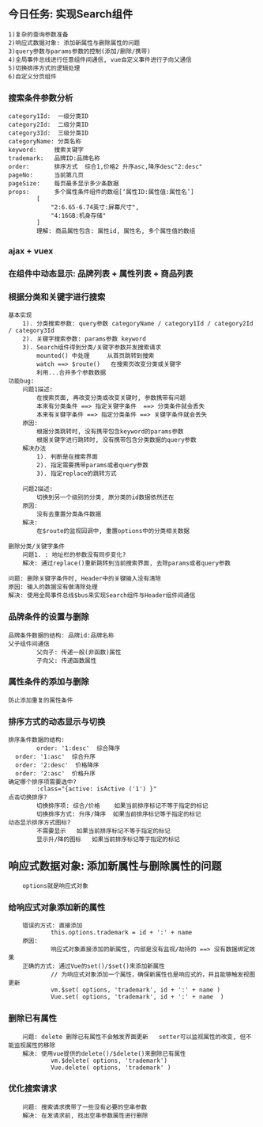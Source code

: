 ## 今日任务: 实现Search组件
    1)复杂的查询参数准备
    2)响应式数据对象: 添加新属性与删除属性的问题
    3)query参数与params参数的控制(添加/删除/携带)
    4)全局事件总线进行任意组件间通信, vue自定义事件进行子向父通信
    5)切换排序方式的逻辑处理
    6)自定义分页组件

### 搜索条件参数分析
	category1Id:  一级分类ID
	category2Id:  二级分类ID
	category3Id:  三级分类ID
	categoryName: 分类名称
	keyword:     搜索关键字
	trademark:   品牌ID:品牌名称
	order:       排序方式  综合1,价格2 升序asc,降序desc"2:desc"
	pageNo:      当前第几页
	pageSize:    每页最多显示多少条数据	
	props: 		 多个属性条件组件的数组[‘属性ID:属性值:属性名’]
			[
				"2:6.65-6.74英寸:屏幕尺寸",
				"4:16GB:机身存储"
			]
			理解: 商品属性包含: 属性id, 属性名, 多个属性值的数组 

### ajax + vuex

### 在组件中动态显示: 品牌列表 + 属性列表 + 商品列表

### 根据分类和关键字进行搜索
	基本实现
		1). 分类搜索参数: query参数 categoryName / category1Id / category2Id / category3Id
		2). 关键字搜索参数: params参数 keyword
		3). Search组件得到分类/关键字参数并发搜索请求
			mounted() 中处理     从首页跳转到搜索
			watch ==> $route()   在搜索页改变分类或关键字
			利用...合并多个参数数据
	功能bug: 
		问题1描述:
			在搜索页面, 再改变分类或改变关键时, 参数携带有问题
			本来有分类条件 ==> 指定关键字条件  ==> 分类条件就会丢失
			本来有关键字条件 ==> 指定分类条件 ==> 关键字条件就会丢失
		原因:
			根据分类跳转时, 没有携带包含keyword的params参数
			根据关键字进行跳转时, 没有携带包含分类数据的query参数
		解决办法
			1). 判断是在搜索界面
			2). 指定需要携带params或者query参数
			3). 指定replace的跳转方式
			
		问题2描述:
			切换到另一个级别的分类, 原分类的id数据依然还在
		原因:
			没有去重置分类条件数据
		解决:
			在$route的监视回调中, 重置options中的分类相关数据

	删除分类/关键字条件
		问题1. : 地址栏的参数没有同步变化?
		解决: 通过replace()重新跳转到当前搜索界面, 去除params或者query参数
	
	问题: 删除关键字条件时, Header中的关键输入没有清除
	原因: 输入的数据没有做清除处理
	解决: 使用全局事件总线$bus来实现Search组件与Header组件间通信

### 品牌条件的设置与删除
	品牌条件数据的结构: 品牌id:品牌名称
	父子组件间通信
			父向子: 传递一般(非函数)属性
			子向父: 传递函数属性

### 属性条件的添加与删除
	防止添加重复的属性条件


### 排序方式的动态显示与切换
	排序条件数据的结构:
			order: '1:desc'  综合降序
      order: '1:asc'  综合升序
      order: '2:desc'  价格降序
      order: '2:asc'  价格升序
	确定哪个排序项需要选中?
			:class="{active: isActive ('1') }"
	点击切换排序?
			切换排序项: 综合/价格    如果当前排序标记不等于指定的标记
			切换排序方式: 升序/降序  如果当前排序标记等于指定的标记
	动态显示排序方式图标?
			不需要显示   如果当前排序标记不等于指定的标记
			显示升/降的图标   如果当前排序标记等于指定的标记

## 响应式数据对象: 添加新属性与删除属性的问题
		options就是响应式对象

### 给响应式对象添加新的属性
		错误的方式: 直接添加
				this.options.trademark = id + ':' + name
		原因:
				响应式对象直接添加的新属性, 内部是没有监视/劫持的 ==> 没有数据绑定效果
		正确的方式: 通过Vue的set()/$set()来添加新属性
				// 为响应式对象添加一个属性，确保新属性也是响应式的，并且能够触发视图更新
				vm.$set( options, 'trademark', id + ':' + name )
				Vue.set( options, 'trademark', id + ':' + name  )

### 删除已有属性
		问题: delete 删除已有属性不会触发界面更新   setter可以监视属性的改变, 但不能监视属性的移除
		解决: 使用vue提供的delete()/$delete()来删除已有属性
				vm.$delete( options, 'trademark')
				Vue.delete( options, 'trademark' )

### 优化搜索请求
		问题: 搜索请求携带了一些没有必要的空串参数
		解决: 在发请求前, 找出空串参数属性进行删除